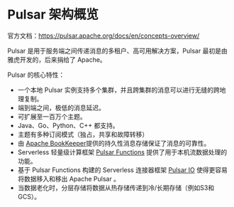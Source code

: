 # Pulsar 架构概览

官方文档：https://pulsar.apache.org/docs/en/concepts-overview/

Pulsar 是用于服务端之间传递消息的多租户、高可用解决方案，Pulsar 最初是由雅虎开发的，后来捐给了 Apache。

Pulsar 的核心特性：

- 一个本地 Pulsar 实例支持多个集群，并且跨集群的消息可以进行无缝的跨地理复制。
- 端到端之间，极低的消息延迟。
- 可扩展至一百万个主题。
- Java、Go、Python、C++ 都支持。
- 主题有多种订阅模式（独占，共享和故障转移）
- 由 [Apache BookKeeper](http://bookkeeper.apache.org/)提供的持久性消息存储保证了消息的可靠性。
- Serverless 轻量级计算框架 [Pulsar Functions](https://pulsar.apache.org/docs/en/functions-overview) 提供了用于本机流数据处理的功能。
- 基于 Pulsar Functions 构建的 Serverless 连接器框架 [Pulsar IO](https://pulsar.apache.org/docs/en/io-overview) 使得更容易将数据移入和移出 Apache Pulsar 。
- 当数据老化时，分层存储将数据从热存储传递到冷/长期存储（例如S3和GCS）。



